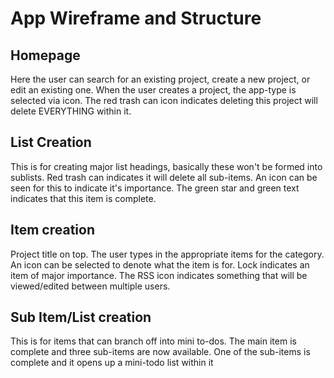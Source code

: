 # App Wireframe and Structure


## Homepage
Here the user can search for an existing project, create a new project, or edit an existing one. When the user creates a project, the app-type is selected via icon. The red trash can icon indicates deleting this project will delete EVERYTHING within it.

## List Creation
This is for creating major list headings, basically these won't be formed into sublists. Red trash can indicates it will delete all sub-items. An icon can be seen for this to indicate it's importance. The green star and green text indicates that this item is complete.

## Item creation
Project title on top. The user types in the appropriate items for the category. An icon can be selected to denote what the item is for. Lock indicates an item of major importance. The RSS icon indicates something that will be viewed/edited between multiple users. 

## Sub Item/List creation
This is for items that can branch off into mini to-dos. The main item is complete and three sub-items are now available. One of the sub-items is complete and it opens up a mini-todo list within it